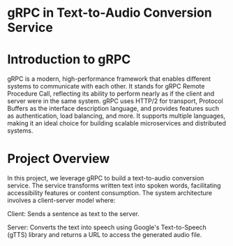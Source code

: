 # gRPC in Text-to-Audio Conversion Service

# Introduction to gRPC

gRPC is a modern, high-performance framework that enables different systems to communicate with each other. It stands for gRPC Remote Procedure Call, reflecting its ability to perform nearly as if the client and server were in the same system. gRPC uses HTTP/2 for transport, Protocol Buffers as the interface description language, and provides features such as authentication, load balancing, and more. It supports multiple languages, making it an ideal choice for building scalable microservices and distributed systems.

# Project Overview

In this project, we leverage gRPC to build a text-to-audio conversion service. The service transforms written text into spoken words, facilitating accessibility features or content consumption. The system architecture involves a client-server model where:

Client: Sends a sentence as text to the server.

Server: Converts the text into speech using Google's Text-to-Speech (gTTS) library and returns a URL to access the generated audio file.
